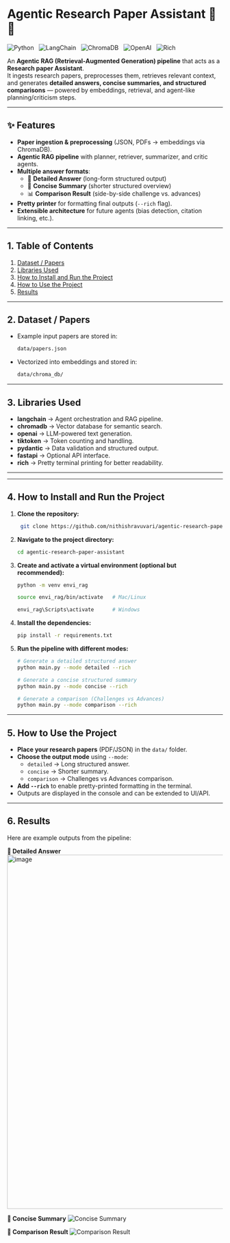 # Agentic Research Paper Assistant 📑🤖  

![Python](https://img.shields.io/badge/python-3670A0?style=for-the-badge&logo=python&logoColor=ffdd54)  
![LangChain](https://img.shields.io/badge/LangChain-Agentic-yellow?style=for-the-badge)  
![ChromaDB](https://img.shields.io/badge/ChromaDB-Vector%20Store-orange?style=for-the-badge)  
![OpenAI](https://img.shields.io/badge/OpenAI-API-blueviolet?style=for-the-badge)  
![Rich](https://img.shields.io/badge/rich-terminal%20printing-purple?style=for-the-badge)

An **Agentic RAG (Retrieval-Augmented Generation) pipeline** that acts as a **Research paper Assistant**.  
It ingests research papers, preprocesses them, retrieves relevant context, and generates **detailed answers, concise summaries, and structured comparisons** — powered by embeddings, retrieval, and agent-like planning/criticism steps.  

---

## ✨ Features  

- **Paper ingestion & preprocessing** (JSON, PDFs → embeddings via ChromaDB).  
- **Agentic RAG pipeline** with planner, retriever, summarizer, and critic agents.  
- **Multiple answer formats**:  
  - 📄 **Detailed Answer** (long-form structured output)  
  - 📝 **Concise Summary** (shorter structured overview)  
  - 📊 **Comparison Result** (side-by-side challenge vs. advances)  
- **Pretty printer** for formatting final outputs (`--rich` flag).  
- **Extensible architecture** for future agents (bias detection, citation linking, etc.).  

---

## 1. Table of Contents  

1. [Dataset / Papers](#dataset--papers)  
2. [Libraries Used](#libraries-used)  
3. [How to Install and Run the Project](#how-to-install-and-run-the-project)  
4. [How to Use the Project](#how-to-use-the-project)  
5. [Results](#results)  

---

## 2. Dataset / Papers

- Example input papers are stored in:
  ```bash
  data/papers.json

- Vectorized into embeddings and stored in:
  ```bash
  data/chroma_db/

---

## 3. Libraries Used  

- **langchain** → Agent orchestration and RAG pipeline.  
- **chromadb** → Vector database for semantic search.  
- **openai** → LLM-powered text generation.  
- **tiktoken** → Token counting and handling.  
- **pydantic** → Data validation and structured output.  
- **fastapi** → Optional API interface.  
- **rich** → Pretty terminal printing for better readability.  

---

---
## 4. How to Install and Run the Project

1.  **Clone the repository:**
    ```bash
     git clone https://github.com/nithishravuvari/agentic-research-paper-assistant.git
    ```
2.  **Navigate to the project directory:**
    ```bash
    cd agentic-research-paper-assistant
    ```
3.  **Create and activate a virtual environment (optional but recommended):**
    ```bash
    python -m venv envi_rag
    ```
    ```bash
    source envi_rag/bin/activate   # Mac/Linux
    ```
    ```bash
    envi_rag\Scripts\activate      # Windows
    ```
4.  **Install the dependencies:**
    ```bash
    pip install -r requirements.txt
    ```
5.  **Run the pipeline with different modes:**
    ```bash
    # Generate a detailed structured answer
    python main.py --mode detailed --rich  

    # Generate a concise structured summary
    python main.py --mode concise --rich  

    # Generate a comparison (Challenges vs Advances)
    python main.py --mode comparison --rich  
    ```

---
## 5. How to Use the Project

-   **Place your research papers** (PDF/JSON) in the `data/` folder.
-   **Choose the output mode** using `--mode`:
    -   `detailed` → Long structured answer.
    -   `concise` → Shorter summary.
    -   `comparison` → Challenges vs Advances comparison.
-   **Add `--rich`** to enable pretty-printed formatting in the terminal.
-   Outputs are displayed in the console and can be extended to UI/API.

---
## 6. Results

Here are example outputs from the pipeline:

**🔹 Detailed Answer**
    <img width="955" height="825" alt="image" src="https://github.com/user-attachments/assets/013cdc28-94a0-439e-bbfa-8fc8c16cf0eb" />

**🔹 Concise Summary**
    ![Concise Summary](https://github.com/user-attachments/assets/689c4036-3339-43f7-b44c-d3f448123f17)

**🔹 Comparison Result**
    ![Comparison Result](https://github.com/user-attachments/assets/1b03b9b5-cd63-4075-beca-50bfac005e35)
